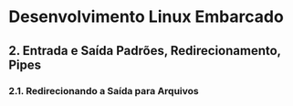 # Desenvolvimento Linux Embarcado

## 2. Entrada e Saída Padrões, Redirecionamento, Pipes

### 2.1. Redirecionando a Saída para Arquivos
